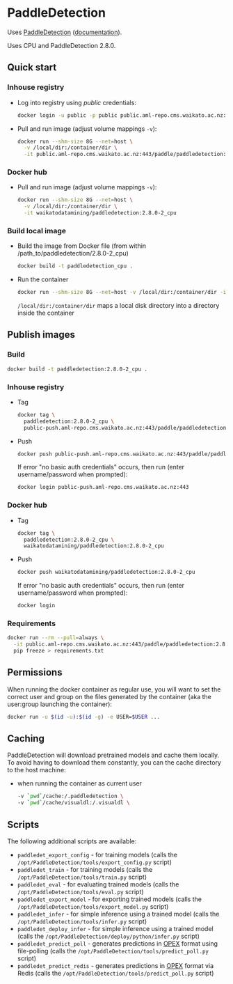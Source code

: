 # PaddleDetection

Uses [PaddleDetection](https://github.com/PaddlePaddle/PaddleDetection) ([documentation](https://github.com/PaddlePaddle/PaddleDetection/blob/release/2.6/README_en.md)). 

Uses CPU and PaddleDetection 2.8.0.

## Quick start

### Inhouse registry

* Log into registry using *public* credentials:

  ```bash
  docker login -u public -p public public.aml-repo.cms.waikato.ac.nz:443 
  ```

* Pull and run image (adjust volume mappings `-v`):

  ```bash
  docker run --shm-size 8G --net=host \
    -v /local/dir:/container/dir \
    -it public.aml-repo.cms.waikato.ac.nz:443/paddle/paddledetection:2.8.0-2_cpu
  ```

### Docker hub

* Pull and run image (adjust volume mappings `-v`):

  ```bash
  docker run --shm-size 8G --net=host \
    -v /local/dir:/container/dir \
    -it waikatodatamining/paddledetection:2.8.0-2_cpu
  ```

### Build local image

* Build the image from Docker file (from within /path_to/paddledetection/2.8.0-2_cpu)

  ```bash
  docker build -t paddledetection_cpu .
  ```
  
* Run the container

  ```bash
  docker run --shm-size 8G --net=host -v /local/dir:/container/dir -it paddledetection_cpu
  ```
  `/local/dir:/container/dir` maps a local disk directory into a directory inside the container


## Publish images

### Build

```bash
docker build -t paddledetection:2.8.0-2_cpu .
```

### Inhouse registry  

* Tag

  ```bash
  docker tag \
    paddledetection:2.8.0-2_cpu \
    public-push.aml-repo.cms.waikato.ac.nz:443/paddle/paddledetection:2.8.0-2_cpu
  ```
  
* Push

  ```bash
  docker push public-push.aml-repo.cms.waikato.ac.nz:443/paddle/paddledetection:2.8.0-2_cpu
  ```
  If error "no basic auth credentials" occurs, then run (enter username/password when prompted):
  
  ```bash
  docker login public-push.aml-repo.cms.waikato.ac.nz:443
  ```

### Docker hub  

* Tag

  ```bash
  docker tag \
    paddledetection:2.8.0-2_cpu \
    waikatodatamining/paddledetection:2.8.0-2_cpu
  ```
  
* Push

  ```bash
  docker push waikatodatamining/paddledetection:2.8.0-2_cpu
  ```
  If error "no basic auth credentials" occurs, then run (enter username/password when prompted):
  
  ```bash
  docker login
  ``` 


### Requirements

```bash
docker run --rm --pull=always \
  -it public.aml-repo.cms.waikato.ac.nz:443/paddle/paddledetection:2.8.0-2_cpu \
  pip freeze > requirements.txt
```


## Permissions

When running the docker container as regular use, you will want to set the correct
user and group on the files generated by the container (aka the user:group launching
the container):

```bash
docker run -u $(id -u):$(id -g) -e USER=$USER ...
```

## Caching

PaddleDetection will download pretrained models and cache them locally. To avoid having
to download them constantly, you can the cache directory to the host machine:

* when running the container as current user

  ```bash
  -v `pwd`/cache:/.paddledetection \
  -v `pwd`/cache/visualdl:/.visualdl \
  ```


## Scripts

The following additional scripts are available:

* `paddledet_export_config` - for training models (calls the `/opt/PaddleDetection/tools/export_config.py` script)
* `paddledet_train` - for training models (calls the `/opt/PaddleDetection/tools/train.py` script)
* `paddledet_eval` - for evaluating trained models (calls the `/opt/PaddleDetection/tools/eval.py` script)
* `paddledet_export_model` - for exporting trained models (calls the `/opt/PaddleDetection/tools/export_model.py` script)
* `paddledet_infer` - for simple inference using a trained model (calls the `/opt/PaddleDetection/tools/infer.py` script)
* `paddledet_deploy_infer` - for simple inference using a trained model (calls the `/opt/PaddleDetection/deploy/python/infer.py` script)
* `paddledet_predict_poll` - generates predictions in [OPEX](https://github.com/waikato-datamining/fast-opex) format using file-polling (calls the `/opt/PaddleDetection/tools/predict_poll.py` script)
* `paddledet_predict_redis` - generates predictions in [OPEX](https://github.com/waikato-datamining/fast-opex) format via Redis (calls the `/opt/PaddleDetection/tools/predict_poll.py` script)
